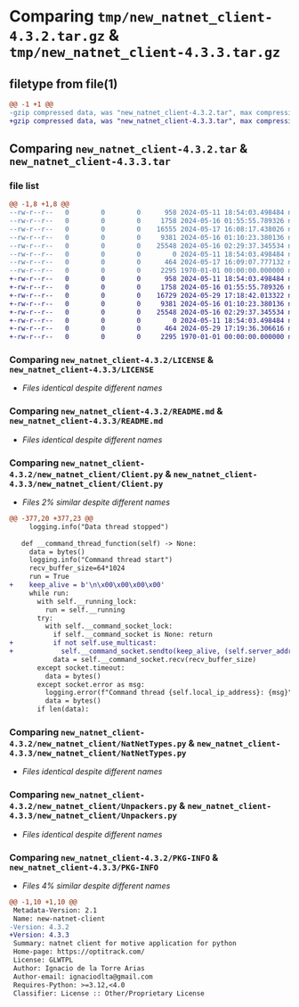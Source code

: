 # Comparing `tmp/new_natnet_client-4.3.2.tar.gz` & `tmp/new_natnet_client-4.3.3.tar.gz`

## filetype from file(1)

```diff
@@ -1 +1 @@
-gzip compressed data, was "new_natnet_client-4.3.2.tar", max compression
+gzip compressed data, was "new_natnet_client-4.3.3.tar", max compression
```

## Comparing `new_natnet_client-4.3.2.tar` & `new_natnet_client-4.3.3.tar`

### file list

```diff
@@ -1,8 +1,8 @@
--rw-r--r--   0        0        0      958 2024-05-11 18:54:03.498484 new_natnet_client-4.3.2/LICENSE
--rw-r--r--   0        0        0     1758 2024-05-16 01:55:55.789326 new_natnet_client-4.3.2/README.md
--rw-r--r--   0        0        0    16555 2024-05-17 16:08:17.438026 new_natnet_client-4.3.2/new_natnet_client/Client.py
--rw-r--r--   0        0        0     9381 2024-05-16 01:10:23.380136 new_natnet_client-4.3.2/new_natnet_client/NatNetTypes.py
--rw-r--r--   0        0        0    25548 2024-05-16 02:29:37.345534 new_natnet_client-4.3.2/new_natnet_client/Unpackers.py
--rw-r--r--   0        0        0        0 2024-05-11 18:54:03.498484 new_natnet_client-4.3.2/new_natnet_client/__init__.py
--rw-r--r--   0        0        0      464 2024-05-17 16:09:07.777132 new_natnet_client-4.3.2/pyproject.toml
--rw-r--r--   0        0        0     2295 1970-01-01 00:00:00.000000 new_natnet_client-4.3.2/PKG-INFO
+-rw-r--r--   0        0        0      958 2024-05-11 18:54:03.498484 new_natnet_client-4.3.3/LICENSE
+-rw-r--r--   0        0        0     1758 2024-05-16 01:55:55.789326 new_natnet_client-4.3.3/README.md
+-rw-r--r--   0        0        0    16729 2024-05-29 17:18:42.013322 new_natnet_client-4.3.3/new_natnet_client/Client.py
+-rw-r--r--   0        0        0     9381 2024-05-16 01:10:23.380136 new_natnet_client-4.3.3/new_natnet_client/NatNetTypes.py
+-rw-r--r--   0        0        0    25548 2024-05-16 02:29:37.345534 new_natnet_client-4.3.3/new_natnet_client/Unpackers.py
+-rw-r--r--   0        0        0        0 2024-05-11 18:54:03.498484 new_natnet_client-4.3.3/new_natnet_client/__init__.py
+-rw-r--r--   0        0        0      464 2024-05-29 17:19:36.306616 new_natnet_client-4.3.3/pyproject.toml
+-rw-r--r--   0        0        0     2295 1970-01-01 00:00:00.000000 new_natnet_client-4.3.3/PKG-INFO
```

### Comparing `new_natnet_client-4.3.2/LICENSE` & `new_natnet_client-4.3.3/LICENSE`

 * *Files identical despite different names*

### Comparing `new_natnet_client-4.3.2/README.md` & `new_natnet_client-4.3.3/README.md`

 * *Files identical despite different names*

### Comparing `new_natnet_client-4.3.2/new_natnet_client/Client.py` & `new_natnet_client-4.3.3/new_natnet_client/Client.py`

 * *Files 2% similar despite different names*

```diff
@@ -377,20 +377,23 @@
     logging.info("Data thread stopped")
 
   def __command_thread_function(self) -> None:
     data = bytes()
     logging.info("Command thread start")
     recv_buffer_size=64*1024
     run = True
+    keep_alive = b'\n\x00\x00\x00\x00'
     while run:
       with self.__running_lock:
         run = self.__running
       try:
         with self.__command_socket_lock:
           if self.__command_socket is None: return
+          if not self.use_multicast:
+            self.__command_socket.sendto(keep_alive, (self.server_address, self.command_port))
           data = self.__command_socket.recv(recv_buffer_size)
       except socket.timeout:
         data = bytes()
       except socket.error as msg:
         logging.error(f"Command thread {self.local_ip_address}: {msg}")
         data = bytes()
       if len(data):
```

### Comparing `new_natnet_client-4.3.2/new_natnet_client/NatNetTypes.py` & `new_natnet_client-4.3.3/new_natnet_client/NatNetTypes.py`

 * *Files identical despite different names*

### Comparing `new_natnet_client-4.3.2/new_natnet_client/Unpackers.py` & `new_natnet_client-4.3.3/new_natnet_client/Unpackers.py`

 * *Files identical despite different names*

### Comparing `new_natnet_client-4.3.2/PKG-INFO` & `new_natnet_client-4.3.3/PKG-INFO`

 * *Files 4% similar despite different names*

```diff
@@ -1,10 +1,10 @@
 Metadata-Version: 2.1
 Name: new-natnet-client
-Version: 4.3.2
+Version: 4.3.3
 Summary: natnet client for motive application for python
 Home-page: https://optitrack.com/
 License: GLWTPL
 Author: Ignacio de la Torre Arias
 Author-email: ignaciodlta@gmail.com
 Requires-Python: >=3.12,<4.0
 Classifier: License :: Other/Proprietary License
```

